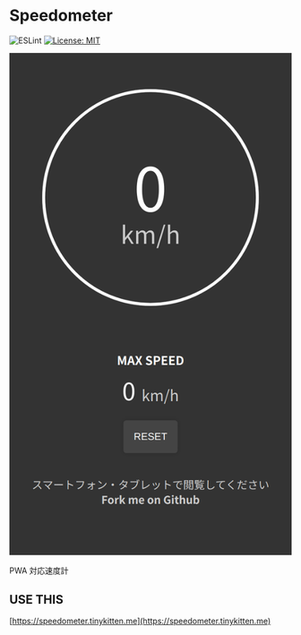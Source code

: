 # Speedometer

![ESLint](https://github.com/TinyKitten/TrainLCD/workflows/ESLint/badge.svg)
[![License: MIT](https://img.shields.io/badge/License-MIT-yellow.svg)](https://opensource.org/licenses/MIT)

![Screenshot](.github/screenshot.png)

PWA 対応速度計

## USE THIS

[https://speedometer.tinykitten.me](https://speedometer.tinykitten.me)
